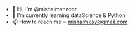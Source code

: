 - 👋 Hi, I’m @mishalmanzoor
- 🌱 I’m currently learning dataScience & Python 
- 📫 How to reach me = mishalmkay@gmail.com
 


<!---
mishalmkay/mishalmkay is a ✨ special ✨ repository because its `README.md` (this file) appears on your GitHub profile.
You can click the Preview link to take a look at your changes.
--->
